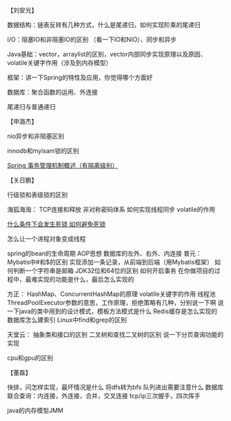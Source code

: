 【刘安光】

数据结构：链表反转有几种方式，什么是尾递归，如何实现阶乘的尾递归 

I/O：阻塞IO和非阻塞IO的区别 （看一下IO和NIO）、同步和异步

Java基础：vector，arraylist的区别，vector内部同步实现原理以及原因、volatile关键字作用（涉及到内存模型） 

框架：讲一下Spring的特性及应用，你觉得哪个方面好 

数据库：聚合函数的运用、外连接 

尾递归与普通递归

【申潞杰】

nio异步和非阻塞区别 

innodb和myisam锁的区别

[Spring 事务管理机制概述（有隔离级别） ](https://blog.csdn.net/justloveyou_/article/details/73733278 )

【关日鹏】

行级锁和表级锁的区别

海狐海淘： TCP连接和释放 非对称密码体系 如何实现线程同步 volatile的作用 

[什么条件下会发生死锁 如何避免死锁](https://blog.csdn.net/ls5718/article/details/51896159)

怎么让一个进程对象变成线程 

spring的bean的生命周期 AOP思想 数据库的左外、右外、内连接 普元： Mybatis中#和$的区别 实现添加一条记录，从前端到后端（用Mybatis框架） 如何判断一个字符串是邮箱 JDK32位和64位的区别 如何开启事务 在你做项目的过程中，最难实现的功能是什么，最后怎么实现的

 方正： HashMap、ConcurrentHashMap的原理 volatile关键字的作用 线程池ThreadPoolExecutor参数的意思，工作原理，拒绝策略有几种，分别说一下啊 说一下java的类中用到的设计模式，模板方法模式是什么 Redis缓存是怎么实现的 数据库怎么建索引 Linux中find和grep的区别 

天堂云： 抽象类和接口的区别 二叉树和查找二叉树的区别 说一下分页查询功能的实现 

cpu和gpu的区别

【董磊】

快排，问怎样实现，最坏情况是什么 将dfs转为bfs 队列进出需要注意什么 数据库联合查询：内连接，外连接，合并，交叉连接 tcp/ip三次握手，四次挥手 

java的内存模型JMM